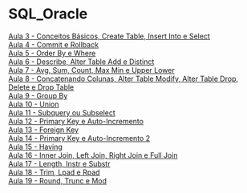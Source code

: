 # SQL_Oracle

[Aula 3 - Conceitos Básicos, Create Table, Insert Into e Select](https://github.com/LobatoCode/SQL_Oracle/blob/main/Aula3.sql)<br>
[Aula 4 - Commit e Rollback](https://github.com/LobatoCode/SQL_Oracle/blob/main/Aula4.sql)<br>
[Aula 5 - Order By e Where](https://github.com/LobatoCode/SQL_Oracle/blob/main/Aula5.sql)<br>
[Aula 6 - Describe, Alter Table Add e Distinct](https://github.com/LobatoCode/SQL_Oracle/blob/main/Aula6.sql)<br>
[Aula 7 - Avg, Sum, Count, Max Min e Upper Lower](https://github.com/LobatoCode/SQL_Oracle/blob/main/Aula7.sql)<br>
[Aula 8 - Concatenando Colunas, Alter Table Modify, Alter Table Drop, Delete e Drop Table](https://github.com/LobatoCode/SQL_Oracle/blob/main/Aula8.sql)<br>
[Aula 9 - Group By](https://github.com/LobatoCode/SQL_Oracle/blob/main/Aula9.sql)<br>
[Aula 10 - Union](https://github.com/LobatoCode/SQL_Oracle/blob/main/Aula10.sql)<br>
[Aula 11 - Subquery ou Subselect](https://github.com/LobatoCode/SQL_Oracle/blob/main/Aula11.sql)<br>
[Aula 12 - Primary Key e Auto-Incremento](https://github.com/LobatoCode/SQL_Oracle/blob/main/Aula12.sql)<br>
[Aula 13 - Foreign Key](https://github.com/LobatoCode/SQL_Oracle/blob/main/Aula13.sql)<br>
[Aula 14 - Primary Key e Auto-Incremento 2](https://github.com/LobatoCode/SQL_Oracle/blob/main/Aula14.sql)<br>
[Aula 15 - Having](https://github.com/LobatoCode/SQL_Oracle/blob/main/Aula15.sql)<br>
[Aula 16 - Inner Join, Left Join, Right Join e Full Join](https://github.com/LobatoCode/SQL_Oracle/blob/main/Aula16.sql)<br>
[Aula 17 - Length, Instr e Substr](https://github.com/LobatoCode/SQL_Oracle/blob/main/Aula17.sql)<br>
[Aula 18 - Trim, Lpad e Rpad](https://github.com/LobatoCode/SQL_Oracle/blob/main/Aula18.sql)<br>
[Aula 19 - Round, Trunc e Mod](https://github.com/LobatoCode/SQL_Oracle/blob/main/Aula19.sql)

